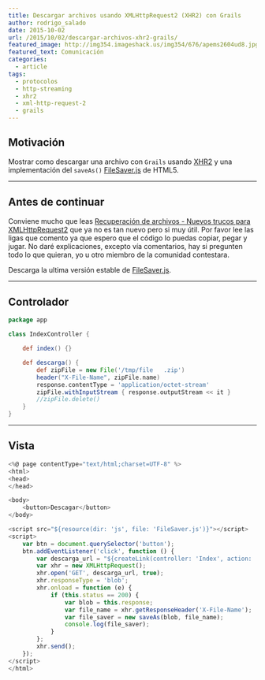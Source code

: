 ```yaml
---
title: Descargar archivos usando XMLHttpRequest2 (XHR2) con Grails
author: rodrigo_salado
date: 2015-10-02
url: /2015/10/02/descargar-archivos-xhr2-grails/
featured_image: http://img354.imageshack.us/img354/676/apems2604ud8.jpg
featured_text: Comunicación
categories:
  - article  
tags:
  - protocolos
  - http-streaming
  - xhr2
  - xml-http-request-2
  - grails
---
```


## Motivación
Mostrar como descargar una archivo con `Grails` usando [XHR2][1] y una implementación del `saveAs()` [FileSaver.js][2] de HTML5.

---
## Antes de continuar
Conviene mucho que leas [Recuperación de archivos - Nuevos trucos para XMLHttpRequest2][3] que ya no es tan nuevo pero si muy útil. Por favor lee las ligas que comento ya que espero que el código lo puedas copiar, pegar y jugar. No daré explicaciones, excepto vía comentarios, hay si pregunten todo lo que quieran, yo u otro miembro de la comunidad contestara.

Descarga la ultima versión estable de [FileSaver.js][2].

---
## Controlador
```groovy
package app

class IndexController {

    def index() {}

    def descarga() {
        def zipFile = new File('/tmp/file   .zip')
        header("X-File-Name", zipFile.name)
        response.contentType = 'application/octet-stream'
        zipFile.withInputStream { response.outputStream << it }
        //zipFile.delete()
    }
}
```

---
## Vista
```javascript
<%@ page contentType="text/html;charset=UTF-8" %>
<html>
<head>
</head>

<body>
	<button>Descagar</button>
</body>

<script src="${resource(dir: 'js', file: 'FileSaver.js')}"></script>
<script>
    var btn = document.querySelector('button');
    btn.addEventListener('click', function () {
        var descarga_url = "${createLink(controller: 'Index', action: 'descarga')}";
        var xhr = new XMLHttpRequest();
        xhr.open('GET', descarga_url, true);
        xhr.responseType = 'blob';
        xhr.onload = function (e) {
            if (this.status == 200) {
                var blob = this.response;
                var file_name = xhr.getResponseHeader('X-File-Name');
                var file_saver = new saveAs(blob, file_name);
                console.log(file_saver);
            }
        };
        xhr.send();
    });
</script>
</html>
```

[1]: https://developer.mozilla.org/es/docs/XMLHttpRequest/Using_XMLHttpRequest
[2]: https://github.com/eligrey/FileSaver.js/
[3]: http://www.html5rocks.com/es/tutorials/file/xhr2/#toc-bin-data